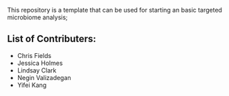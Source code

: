 This repository is a template that can be used for starting an basic targeted microbiome analysis;

## List of Contributers:

- Chris Fields
- Jessica Holmes
- Lindsay Clark
- Negin Valizadegan
- Yifei Kang

